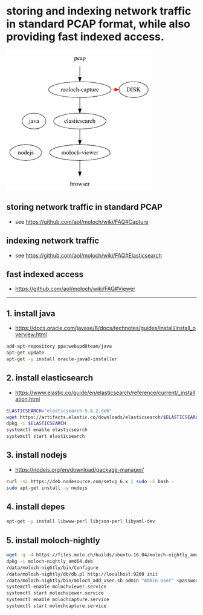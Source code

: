 # storing and indexing network traffic in standard PCAP format, while also providing fast indexed access.

![alt text](moloch-kiss.png)

## storing  network traffic in standard PCAP

* see https://github.com/aol/moloch/wiki/FAQ#Capture

## indexing network traffic

* see https://github.com/aol/moloch/wiki/FAQ#Elasticsearch

## fast indexed access

* https://github.com/aol/moloch/wiki/FAQ#Viewer

----

## 1. install java

* https://docs.oracle.com/javase/8/docs/technotes/guides/install/install_overview.html

```bash
add-apt-repository ppa:webupd8team/java
apt-get update
apt-get -y install oracle-java8-installer
```
## 2. install elasticsearch

* https://www.elastic.co/guide/en/elasticsearch/reference/current/_installation.html

```bash
ELASTICSEARCH="elasticsearch-5.6.2.deb"
wget https://artifacts.elastic.co/downloads/elasticsearch/$ELASTICSEARCH
dpkg -i $ELASTICSEARCH
systemctl enable elasticsearch
systemctl start elasticsearch

```

## 3. install nodejs

* https://nodejs.org/en/download/package-manager/

```bash
curl -sL https://deb.nodesource.com/setup_6.x | sudo -E bash -
sudo apt-get install -y nodejs

```

## 4. install depes

```bash
apt-get -y install libwww-perl libjson-perl libyaml-dev
```

## 5. install moloch-nightly

```bash
wget -q -4 https://files.molo.ch/builds/ubuntu-16.04/moloch-nightly_amd64.deb
dpkg -i moloch-nightly_amd64.deb
/data/moloch-nightly/bin/Configure
/data/moloch-nightly/db/db.pl http://localhost:9200 init
/data/moloch-nightly/bin/moloch_add_user.sh admin "Admin User" <password> --admin
systemctl enable molochviewer.service
systemctl start molochviewer.service
systemctl enable molochcapture.service
systemctl start molochcapture.service

```
